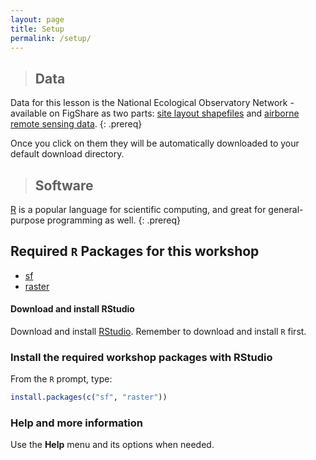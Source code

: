```yaml
---
layout: page
title: Setup
permalink: /setup/
---
```

> ## Data
Data for this lesson is the National Ecological Observatory Network - available on FigShare as two parts: [site layout shapefiles](https://ndownloader.figshare.com/files/3708751) and [airborne remote sensing data](https://ndownloader.figshare.com/files/3701578). 
{: .prereq} 

Once you click on them they will be automatically downloaded to your default download directory.

> ## Software
[R](http://cran.r-project.org) is a popular language for scientific computing, and great for general-purpose programming as well. 
{: .prereq}

## Required `R` Packages for this workshop

* [sf](https://cran.r-project.org/package=sf)
* [raster](https://cran.r-project.org/package=sf)

#### Download and install RStudio

Download and install [RStudio](https://www.rstudio.com/products/rstudio/download/#download).
Remember to download and install `R` first.

### Install the required workshop packages with RStudio

From the `R` prompt, type:

```r
install.packages(c("sf", "raster"))
```

### Help and more information

Use the **Help** menu and its options when needed.
